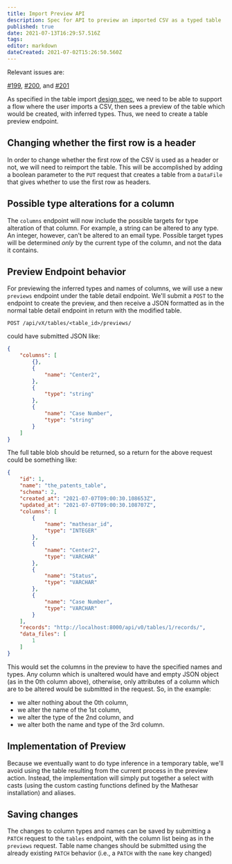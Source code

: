 ```yaml
---
title: Import Preview API
description: Spec for API to preview an imported CSV as a typed table
published: true
date: 2021-07-13T16:29:57.516Z
tags: 
editor: markdown
dateCreated: 2021-07-02T15:26:50.560Z
---
```


Relevant issues are:

[\#199](https://github.com/centerofci/mathesar/issues/199), [\#200](https://github.com/centerofci/mathesar/issues/200), and [\#201](https://github.com/centerofci/mathesar/issues/201)

As specified in the table import [design spec](/design/specs/table-import), we need to be able to support a flow where the user imports a CSV, then sees a preview of the table which would be created, with inferred types.  Thus, we need to create a table preview endpoint.

## Changing whether the first row is a header

In order to change whether the first row of the CSV is used as a header or not, we will need to reimport the table.  This will be accomplished by adding a boolean parameter to the `PUT` request that creates a table from a `DataFile` that gives whether to use the first row as headers.

## Possible type alterations for a column

The `columns` endpoint will now include the possible targets for type alteration of that column.  For example, a string can be altered to any type.  An integer, however, can't be altered to an email type.  Possible target types will be determined _only_ by the current type of the column, and not the data it contains.

## Preview Endpoint behavior

For previewing the inferred types and names of columns, we will use a new `previews` endpoint under the table detail endpoint.  We'll submit a `POST` to the endpoint to create the preview, and then receive a JSON formatted as in the normal table detail endpoint in return with the modified table.
```
POST /api/vX/tables/<table_id>/previews/
```
could have submitted JSON like:
```json
{
    "columns": [
        {},
        {
            "name": "Center2",
        },
        {
            "type": "string"
        },
        {
            "name": "Case Number",
            "type": "string"
        }
    ]
}
```
The full table blob should be returned, so a return for the above request could be something like:
```json
{
    "id": 1,
    "name": "the_patents_table",
    "schema": 2,
    "created_at": "2021-07-07T09:00:30.108653Z",
    "updated_at": "2021-07-07T09:00:30.108707Z",
    "columns": [
        {
            "name": "mathesar_id",
            "type": "INTEGER"
        },
        {
            "name": "Center2",
            "type": "VARCHAR"
        },
        {
            "name": "Status",
            "type": "VARCHAR"
        },
        {
            "name": "Case Number",
            "type": "VARCHAR"
        }
    ],
    "records": "http://localhost:8000/api/v0/tables/1/records/",
    "data_files": [
        1
    ]
}
```


This would set the columns in the preview to have the specified names and types.  Any column which is unaltered would have and empty JSON object (as in the 0th column above), otherwise, only attributes of a column which are to be altered would be submitted in the request.  So, in the example:
- we alter nothing about the 0th column,
- we alter the name of the 1st column, 
- we alter the type of the 2nd column, and
- we alter both the name and type of the 3rd column.

## Implementation of Preview

Because we eventually want to do type inference in a temporary table, we'll avoid using the table resulting from the current process in the preview action.  Instead, the implementation will simply put together a select with casts (using the custom casting functions defined by the Mathesar installation) and aliases.

## Saving changes

The changes to column types and names can be saved by submitting a `PATCH` request to the `tables` endpoint, with the column list being as in the `previews` request.  Table name changes should be submitted using the already existing `PATCH` behavior (i.e., a `PATCH` with the `name` key changed)

